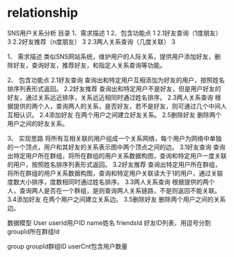 # relationship
SNS用户关系分析
目录
1、需求描述	1
2、包含功能点	1
2.1好友查询（1度朋友）	3
2.2好友推荐（n度朋友）	3
2.3两人关系查询（几度关联）	3

1、	需求描述
类似SNS网站系统，维护用户的人际关系，提供用户添加好友，删除好友，查询好友，推荐好友，和指定人关系查询等功能。

2、	包含功能点
2.1好友查询
查询出和特定用户互相添加为好友的用户，按照姓名排序列表形式返回。
2.2好友推荐
		查询出和特定用户不是好友，但是用户好友的好友，通过关系远近排序，关系远近相同时通过姓名排序。
2.3两人关系查询
		根据提供的两个人，查询两人的关系，是否好友，若不是好友，则可通过几个中间人互相认识。
2.4添加好友
		在两个用户之间建立好友关系。
2.5删除好友
		删除两个用户之间的好友关系。

3、	实现思路
将所有互相关联的用户组成一个关系网络，每个用户为网络中单独的一个顶点，用户和其好友的关系表示图中两个顶点之间的边。
3.1好友查询
查询出特定用户所在群组，将所在群组的用户关系数据构图，查询和特定用户一度关联的用户，按照姓名排序列表形式返回。
3.2好友推荐
		查询出特定用户所在群组，将所在群组的用户关系数据构图，查询和特定用户关联读大于1的用户，通过关联度数大小排序，度数相同时通过姓名排序。
3.3两人关系查询
		根据提供的两个人，查询两人是否在一个群组，是则查询两人关系链路，不是则返回不能关联。
3.4添加好友
		在两个用户之间建立关系边。
3.5删除好友
		删除两个用户之间的关系边。

数据模型
User
userId用户ID
name姓名
friendsId 好友ID列表，用逗号分割
groupId所在群组Id

group
groupId群组ID
userCnt包含用户数量

